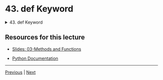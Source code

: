 # 43. def Keyword

<details>
  <summary> 43. def Keyword </summary>

-   [Notebook: 01-Methods.ipynb](https://github.com/BloomTech-DS/Complete-Python-3-Bootcamp/blob/master/03-Methods%20and%20Functions/01-Methods.ipynb)

-   [Codebase: 01-methods.py](../../../codebase/python-camp/03-Methods-and-Functions/01-methods.py)

</details> 


## Resources for this lecture


-   [Slides: 03-Methods and Functions](https://docs.google.com/presentation/d/1g6E-AZjCvv5Lb0Nf1ta6MK2_FaaW9lvPzmRYBbGUz5Q/edit#slide=id.g2586a91ea0_0_95)

-   [Python Documentation](https://docs.python.org/3/)


---

[Previous](./42_Introduction-to-Functions.md) | [Next](./44_Basics-of-Python-Functions.md)